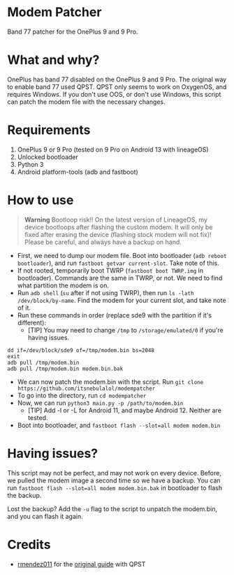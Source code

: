 # Modem Patcher

Band 77 patcher for the OnePlus 9 and 9 Pro.

# What and why?

OnePlus has band 77 disabled on the OnePlus 9 and 9 Pro. The original way to enable band 77 used QPST. QPST only seems to work on OxygenOS, and requires Windows. If you don't use OOS, or don't use Windows, this script can patch the modem file with the necessary changes.

# Requirements

1. OnePlus 9 or 9 Pro (tested on 9 Pro on Android 13 with lineageOS)
2. Unlocked bootloader
3. Python 3
4. Android platform-tools (adb and fastboot)

# How to use

> **Warning**
> Bootloop risk!! On the latest version of LineageOS, my device bootloops after flashing the custom modem. It will only be fixed after erasing the device (flashing stock modem will not fix)! Please be careful, and always have a backup on hand.

- First, we need to dump our modem file. Boot into bootloader (`adb reboot bootloader`), and run `fastboot getvar current-slot`. Take note of this.
- If not rooted, temporarily boot TWRP (`fastboot boot TWRP.img` in bootloader). Commands are the same in TWRP, or not. We need to find what partition the modem is on.
- Run `adb shell` (`su` after if not using TWRP), then run `ls -lath /dev/block/by-name`. Find the modem for your current slot, and take note of it.
- Run these commands in order (replace sde9 with the partition if it's different): 
  - [TIP] You may need to change `/tmp` to `/storage/emulated/0` if you're having issues.
```
dd if=/dev/block/sde9 of=/tmp/modem.bin bs=2048
exit
adb pull /tmp/modem.bin
adb pull /tmp/modem.bin modem.bin.bak
```

- We can now patch the modem.bin with the script. Run `git clone https://github.com/itsnebulalol/modempatcher`
- To go into the directory, run `cd modempatcher`
- Now, we can run `python3 main.py -p /path/to/modem.bin`
  - [TIP] Add -l or -L for Android 11, and maybe Android 12. Neither are tested.
- Boot into bootloader, and `fastboot flash --slot=all modem modem.bin`

# Having issues?

This script may not be perfect, and may not work on every device. Before, we pulled the modem image a second time so we have a backup. You can run `fastboot flash --slot=all modem modem.bin.bak` in bootloader to flash the backup.

Lost the backup? Add the `-u` flag to the script to unpatch the modem.bin, and you can flash it again.

# Credits

- [rmendez011](https://forum.xda-developers.com/m/rmendez011.6576671/) for the [original guide](https://forum.xda-developers.com/t/updated-4-4-23-how-to-enable-n77-n78-5g-c-band-with-5g-uw-icon-on-le2115-le2125-oneplus-9-9-pro-5g-running-oxygen-os-11-13-f-21-verizon.4429489/) with QPST
